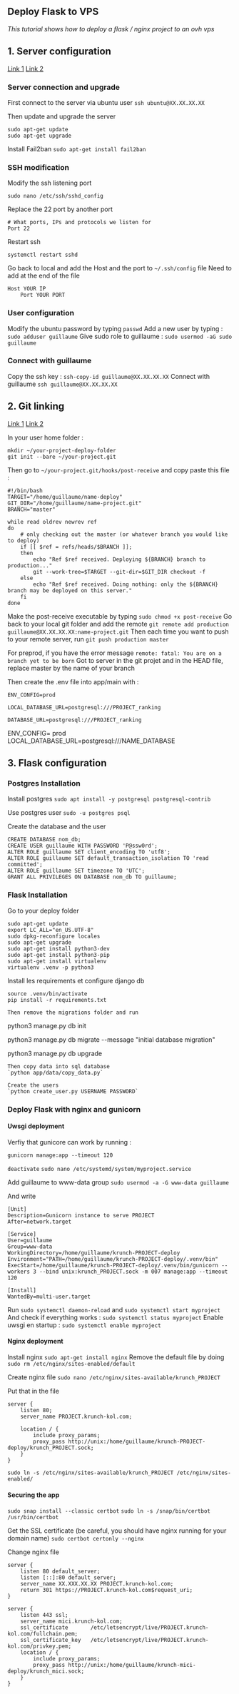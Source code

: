 **Deploy Flask to VPS**
----
_This tutorial shows how to deploy a flask / nginx project to an ovh vps_

## 1. Server configuration
[Link 1](https://docs.ovh.com/fr/vps/conseils-securisation-vps/)
[Link 2](https://www.digitalocean.com/community/tutorials/how-to-create-a-sudo-user-on-ubuntu-quickstart)

### Server connection and upgrade
First connect to the server via ubuntu user `ssh ubuntu@XX.XX.XX.XX`

Then update and upgrade the server
```
sudo apt-get update
sudo apt-get upgrade
```

Install Fail2ban `sudo apt-get install fail2ban`

### SSH modification
Modify the ssh listening port
```
sudo nano /etc/ssh/sshd_config
```
Replace the 22 port by another port
```
# What ports, IPs and protocols we listen for
Port 22
```
Restart ssh
```
systemctl restart sshd
```
Go back to local and add the Host and the port to `~/.ssh/config` file
Need to add at the end of the file
```
Host YOUR IP
	Port YOUR PORT
```

### User configuration
Modify the ubuntu password by typing `passwd`
Add a new user by typing : `sudo adduser guillaume`
Give sudo role to guillaume : `sudo usermod -aG sudo guillaume`

### Connect with guillaume
Copy the ssh key : `ssh-copy-id guillaume@XX.XX.XX.XX`
Connect with guillaume `ssh guillaume@XX.XX.XX.XX`

## 2. Git linking
[Link 1](https://gist.github.com/noelboss/3fe13927025b89757f8fb12e9066f2fa)
[Link 2](https://medium.com/@francoisromain/vps-deploy-with-git-fea605f1303b)

In your user home folder :
```
mkdir ~/your-project-deploy-folder
git init --bare ~/your-project.git
```

Then go to `~/your-project.git/hooks/post-receive` and copy paste this file :
```
#!/bin/bash
TARGET="/home/guillaume/name-deploy"
GIT_DIR="/home/guillaume/name-project.git"
BRANCH="master"

while read oldrev newrev ref
do
	# only checking out the master (or whatever branch you would like to deploy)
	if [[ $ref = refs/heads/$BRANCH ]];
	then
		echo "Ref $ref received. Deploying ${BRANCH} branch to production..."
		git --work-tree=$TARGET --git-dir=$GIT_DIR checkout -f
	else
		echo "Ref $ref received. Doing nothing: only the ${BRANCH} branch may be deployed on this server."
	fi
done
```
Make the post-receive executable by typing `sudo chmod +x post-receive`
Go back to your local git folder and add the remote `git remote add production guillaume@XX.XX.XX.XX:name-project.git`
Then each time you want to push to your remote server, run `git push production master`

For preprod, if you have the error message `remote: fatal: You are on a branch yet to be born`
Got to server in the git projet and in the HEAD file, replace master by the name of your branch

Then create the .env file into app/main with :
```
ENV_CONFIG=prod

LOCAL_DATABASE_URL=postgresql:///PROJECT_ranking

DATABASE_URL=postgresql:///PROJECT_ranking
```

ENV_CONFIG=        prod
LOCAL_DATABASE_URL=postgresql:///NAME_DATABASE


## 3. Flask configuration
### Postgres Installation
Install postgres `sudo apt install -y postgresql postgresql-contrib`

Use postgres user `sudo -u postgres psql`

Create the database and the user
```
CREATE DATABASE nom_db;
CREATE USER guillaume WITH PASSWORD 'P@ssw0rd';
ALTER ROLE guillaume SET client_encoding TO 'utf8';
ALTER ROLE guillaume SET default_transaction_isolation TO 'read committed';
ALTER ROLE guillaume SET timezone TO 'UTC';
GRANT ALL PRIVILEGES ON DATABASE nom_db TO guillaume;
```
### Flask Installation
Go to your deploy folder
```
sudo apt-get update
export LC_ALL="en_US.UTF-8"
sudo dpkg-reconfigure locales
sudo apt-get upgrade
sudo apt-get install python3-dev
sudo apt-get install python3-pip
sudo apt-get install virtualenv
virtualenv .venv -p python3
```
Install les requirements et configure django db
```
source .venv/bin/activate
pip install -r requirements.txt

Then remove the migrations folder and run
```
python3 manage.py db init

python3 manage.py db migrate --message "initial database migration"

python3 manage.py db upgrade

```
Then copy data into sql database
`python app/data/copy_data.py`

Create the users
`python create_user.py USERNAME PASSWORD`
```

### Deploy Flask with nginx and gunicorn

#### Uwsgi deployment
Verfiy that gunicore can work by running :
```
gunicorn manage:app --timeout 120
```

`deactivate`
`sudo nano /etc/systemd/system/myproject.service`

Add guillaume to www-data group `sudo usermod -a -G www-data guillaume`


And write
```
[Unit]
Description=Gunicorn instance to serve PROJECT
After=network.target

[Service]
User=guillaume
Group=www-data
WorkingDirectory=/home/guillaume/krunch-PROJECT-deploy
Environment="PATH=/home/guillaume/krunch-PROJECT-deploy/.venv/bin"
ExecStart=/home/guillaume/krunch-PROJECT-deploy/.venv/bin/gunicorn --workers 3 --bind unix:krunch_PROJECT.sock -m 007 manage:app --timeout 120

[Install]
WantedBy=multi-user.target
```

Run `sudo systemctl daemon-reload` and `sudo systemctl start myproject`
And check if everything works : `sudo systemctl status myproject`
Enable uwsgi en startup : `sudo systemctl enable myproject`



#### Nginx deployment
Install nginx `sudo apt-get install nginx`
Remove the default file by doing `sudo rm /etc/nginx/sites-enabled/default`

Create nginx file
`sudo nano /etc/nginx/sites-available/krunch_PROJECT`

Put that in the file
```
server {
    listen 80;
    server_name PROJECT.krunch-kol.com;

    location / {
        include proxy_params;
        proxy_pass http://unix:/home/guillaume/krunch-PROJECT-deploy/krunch_PROJECT.sock;
    }
}

```

`sudo ln -s /etc/nginx/sites-available/krunch_PROJECT /etc/nginx/sites-enabled/`

#### Securing the app
`sudo snap install --classic certbot`
`sudo ln -s /snap/bin/certbot /usr/bin/certbot`

Get the SSL certificate (be careful, you should have nginx running for your domain name)
`sudo certbot certonly --nginx`


Change nginx file
```
server {
    listen 80 default_server;
    listen [::]:80 default_server;
    server_name XX.XXX.XX.XX PROJECT.krunch-kol.com;
    return 301 https://PROJECT.krunch-kol.com$request_uri;
}

server {
    listen 443 ssl;
    server_name mici.krunch-kol.com;
    ssl_certificate       /etc/letsencrypt/live/PROJECT.krunch-kol.com/fullchain.pem;
    ssl_certificate_key   /etc/letsencrypt/live/PROJECT.krunch-kol.com/privkey.pem;  
    location / {
        include proxy_params;
        proxy_pass http://unix:/home/guillaume/krunch-mici-deploy/krunch_mici.sock;
    }
}
```
